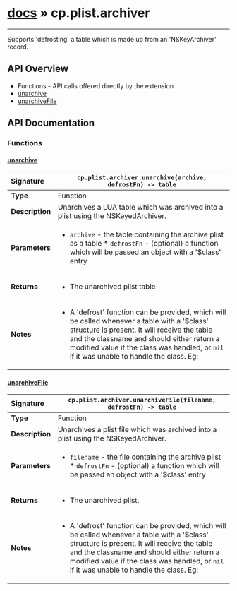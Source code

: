 # [docs](index.md) » cp.plist.archiver
---

Supports 'defrosting' a table which is made up from an 'NSKeyArchiver' record.

## API Overview
* Functions - API calls offered directly by the extension
 * [unarchive](#unarchive)
 * [unarchiveFile](#unarchivefile)

## API Documentation

### Functions

#### [unarchive](#unarchive)
| <span style="float: left;">**Signature**</span> | <span style="float: left;">`cp.plist.archiver.unarchive(archive, defrostFn) -> table` </span>                                                          |
| -----------------------------------------------------|---------------------------------------------------------------------------------------------------------|
| **Type**                                             | Function |
| **Description**                                      | Unarchives a LUA table which was archived into a plist using the NSKeyedArchiver. |
| **Parameters**                                       | <ul><li><code>archive</code>        - the table containing the archive plist as a table * <code>defrostFn</code>   - (optional) a function which will be passed an object with a '$class' entry</li></ul> |
| **Returns**                                          | <ul><li>The unarchived plist table</li></ul> |
| **Notes**                                            | <ul><li>A 'defrost' function can be provided, which will be called whenever a table with a '$class'   structure is present. It will receive the table and the classname and should either return a modified value   if the class was handled, or <code>nil</code> if it was unable to handle the class. Eg:</li></ul> |

#### [unarchiveFile](#unarchivefile)
| <span style="float: left;">**Signature**</span> | <span style="float: left;">`cp.plist.archiver.unarchiveFile(filename, defrostFn) -> table` </span>                                                          |
| -----------------------------------------------------|---------------------------------------------------------------------------------------------------------|
| **Type**                                             | Function |
| **Description**                                      | Unarchives a plist file which was archived into a plist using the NSKeyedArchiver. |
| **Parameters**                                       | <ul><li><code>filename</code>   - the file containing the archive plist * <code>defrostFn</code>   - (optional) a function which will be passed an object with a '$class' entry</li></ul> |
| **Returns**                                          | <ul><li>The unarchived plist.</li></ul> |
| **Notes**                                            | <ul><li>A 'defrost' function can be provided, which will be called whenever a table with a '$class'   structure is present. It will receive the table and the classname and should either return a modified value   if the class was handled, or <code>nil</code> if it was unable to handle the class. Eg:</li></ul> |

